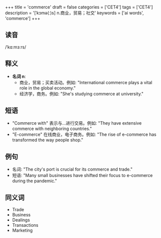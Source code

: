 +++
title = 'commerce'
draft = false
categories = ['CET4']
tags = ['CET4']
description = '[ˈkɔmə(ː)s] n.商业，贸易；社交'
keywords = ['ai words', 'commerce']
+++

## 读音
/ˈkɑːmɜːrs/

## 释义
- **名词 n**:
  - 商业，贸易；买卖活动。例如: "International commerce plays a vital role in the global economy."
  - 经济学，商务。例如: "She's studying commerce at university."

## 短语
- "Commerce with" 表示与...进行交易。例如: "They have extensive commerce with neighboring countries."
- "E-commerce" 在线商业，电子商务。例如: "The rise of e-commerce has transformed the way people shop."

## 例句
- 名词: "The city's port is crucial for its commerce and trade."
- 短语: "Many small businesses have shifted their focus to e-commerce during the pandemic."

## 同义词
- Trade
- Business
- Dealings
- Transactions
- Marketing
